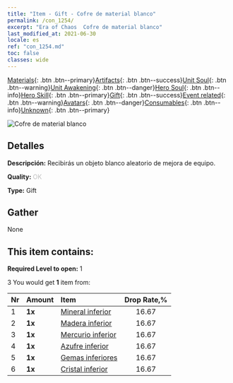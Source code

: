 ```yaml
---
title: "Item - Gift - Cofre de material blanco"
permalink: /con_1254/
excerpt: "Era of Chaos  Cofre de material blanco"
last_modified_at: 2021-06-30
locale: es
ref: "con_1254.md"
toc: false
classes: wide
---
```

 [Materials](/ItemsES/){: .btn .btn--primary}[Artifacts](/ItemsES/Artifacts/){: .btn .btn--success}[Unit Soul](/ItemsES/UnitSoul/){: .btn .btn--warning}[Unit Awakening](/ItemsES/UnitAwakening/){: .btn .btn--danger}[Hero Soul](/ItemsES/HeroSoul/){: .btn .btn--info}[Hero Skill](/ItemsES/HeroSkill/){: .btn .btn--primary}[Gift](/ItemsES/Gift/){: .btn .btn--success}[Event related](/ItemsES/Events/){: .btn .btn--warning}[Avatars](/ItemsES/Avatars/){: .btn .btn--danger}[Consumables](/ItemsES/Consumables/){: .btn .btn--info}[Unknown](/ItemsES/Unknown/){: .btn .btn--primary}

 ![Cofre de material blanco](/images/t/i_304002.png)

## Detalles
 **Descripción:** Recibirás un objeto blanco aleatorio de mejora de equipo.

 **Quality:** <span style="color: #C0C0C0">OK</span>

 **Type:** Gift

## Gather

  None

## This item contains:

 **Required Level to open:** 1

 3 You would get **1** item  from:

  | Nr | Amount |     Item    | Drop Rate,% |
  |:---|:-------|:------------|:---------:|
  | 1 |  **1x** | [Mineral inferior](/ItemsES/mat_1/) | 16.67 | 
  | 2 |  **1x** | [Madera inferior](/ItemsES/mat_1/) | 16.67 | 
  | 3 |  **1x** | [Mercurio inferior](/ItemsES/mat_2/) | 16.67 | 
  | 4 |  **1x** | [Azufre inferior](/ItemsES/mat_3/) | 16.67 | 
  | 5 |  **1x** | [Gemas inferiores](/ItemsES/mat_4/) | 16.67 | 
  | 6 |  **1x** | [Cristal inferior](/ItemsES/mat_5/) | 16.67 | 
